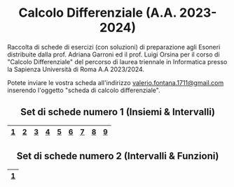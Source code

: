 <h1 align="center"> Calcolo Differenziale (A.A. 2023-2024) </h1>

Raccolta di schede di esercizi (con soluzioni) di preparazione agli Esoneri distribuite dalla prof. Adriana Garroni ed il prof. Luigi Orsina per il corso di "Calcolo Differenziale" del percorso di laurea triennale in Informatica presso la Sapienza Università di Roma A.A 2023/2024.

Potete inviare le vostra scheda all'indirizzo [valerio.fontana.1711@gmail.com](mailto:valerio.fontana.1711@gmail.com) inserendo l'oggetto "scheda di calcolo differenziale".

<div align="center">

<h2> Set di schede numero 1 (Insiemi & Intervalli) </h2>

| [1](./Set%20di%20schede%20numero%201/00003.pdf) | [2](./Set%20di%20schede%20numero%201/00038.pdf) | [3](./Set%20di%20schede%20numero%201/00046.pdf) | [4](./Set%20di%20schede%20numero%201/00064.pdf) | [5](./Set%20di%20schede%20numero%201/00106.pdf) | [6](./Set%20di%20schede%20numero%201/00109.pdf) | [7](./Set%20di%20schede%20numero%201/00149.pdf) |  [8](./Set%20di%20schede%20numero%201/00197.pdf) | [9](./Set%20di%20schede%20numero%201/00280.pdf) |
|:---:| :---: | :---: | :---: | :---: | :---: | :---: | :---: | :---: |

<h2> Set di schede numero 2 (Intervalli & Funzioni) </h2>

| [1](./Set%20di%20schede%20numero%202/00128.pdf) |
|:---:|

</div>
